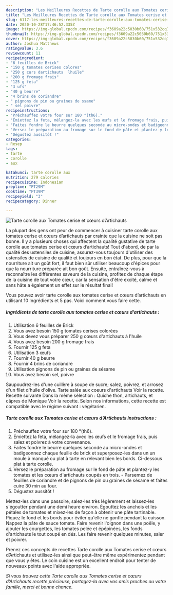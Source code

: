 ```yaml
---
description: "Les Meilleures Recettes de Tarte corolle aux Tomates cerise et cœurs d’Artichauts"
title: "Les Meilleures Recettes de Tarte corolle aux Tomates cerise et cœurs d’Artichauts"
slug: 6117-les-meilleures-recettes-de-tarte-corolle-aux-tomates-cerise-et-cours-dartichauts
date: 2020-10-28T17:46:52.335Z
image: https://img-global.cpcdn.com/recipes/f3609a22c5030b60/751x532cq70/tarte-corolle-aux-tomates-cerise-et-coeurs-dartichauts-photo-principale-de-la-recette.jpg
thumbnail: https://img-global.cpcdn.com/recipes/f3609a22c5030b60/751x532cq70/tarte-corolle-aux-tomates-cerise-et-coeurs-dartichauts-photo-principale-de-la-recette.jpg
cover: https://img-global.cpcdn.com/recipes/f3609a22c5030b60/751x532cq70/tarte-corolle-aux-tomates-cerise-et-coeurs-dartichauts-photo-principale-de-la-recette.jpg
author: Joshua Matthews
ratingvalue: 3.6
reviewcount: 11
recipeingredient:
- "6 feuilles de Brick"
- "150 g tomates cerises colores"
- "250 g curs dartichauts  lhuile"
- "200 g fromage frais"
- "125 g feta"
- "3 ufs"
- "40 g beurre"
- "4 brins de coriandre"
- " pignons de pin ou graines de ssame"
- " sel poivre"
recipeinstructions:
- "Préchauffez votre four sur 180 °(th6)."
- "Émiettez la feta, mélangez-la avec les œufs et le fromage frais, puis salez et poivrez à votre convenance."
- "Faites fondre le beurre quelques seconde au micro-ondes et badigeonnez chaque feuille de brick et superposez-les dans un un moule à manqué ou plat à tarte en relevant bien les bords. Ci-dessous plat à tarte corolle."
- "Versez le préparation au fromage sur le fond de pâte et plantez-y les tomates et les cœurs d&#39;artichauts coupés en trois. Parsemez de feuilles de coriandre et de pignons de pin ou graines de sésame et faites cuire 30 min au four."
- "Dégustez aussitôt !"
categories:
- Resep
tags:
- tarte
- corolle
- aux

katakunci: tarte corolle aux 
nutrition: 279 calories
recipecuisine: Indonesian
preptime: "PT29M"
cooktime: "PT39M"
recipeyield: "3"
recipecategory: Dinner

---
```



![Tarte corolle aux Tomates cerise et cœurs d’Artichauts](https://img-global.cpcdn.com/recipes/f3609a22c5030b60/751x532cq70/tarte-corolle-aux-tomates-cerise-et-coeurs-dartichauts-photo-principale-de-la-recette.jpg)

La plupart des gens ont peur de commencer à cuisiner tarte corolle aux tomates cerise et cœurs d’artichauts par crainte que la cuisine ne soit pas bonne. Il y a plusieurs choses qui affectent la qualité gustative de tarte corolle aux tomates cerise et cœurs d’artichauts! Tout d'abord, de par la qualité des ustensiles de cuisine, assurez-vous toujours d'utiliser des ustensiles de cuisine de qualité et toujours en bon état. De plus, pour que la nourriture ait un goût fort, il faut bien sûr utiliser beaucoup d'épices pour que la nourriture préparée ait bon goût. Ensuite, entraînez-vous à reconnaître les différentes saveurs de la cuisine, profitez de chaque étape de la cuisine de tout votre cœur, car la sensation d'être excité, calme et sans hâte a également un effet sur le résultat final!

<!--inarticleads1-->

Vous pouvez avoir tarte corolle aux tomates cerise et cœurs d’artichauts en utilisant 10 Ingrédients et 5 pas. Voici comment vous faire cette.

##### Ingrédients de tarte corolle aux tomates cerise et cœurs d’artichauts :

1. Utilisation 6 feuilles de Brick
1. Vous avez besoin 150 g tomates cerises colorées
1. Vous devez vous préparer 250 g cœurs d&#39;artichauts à l&#39;huile
1. Vous avez besoin 200 g fromage frais
1. Fournir 125 g feta
1. Utilisation 3 œufs
1. Fournir 40 g beurre
1. Fournir 4 brins de coriandre
1. Utilisation  pignons de pin ou graines de sésame
1. Vous avez besoin  sel, poivre


Saupoudrez-les d&#39;une cuillère à soupe de sucre; salez, poivrez, et arrosez d&#39;un filet d&#39;huile d&#39;olive. Tarte salée aux coeurs d&#39;artichauts Voir la recette. Recette suivante Dans la même sélection : Quiche thon, artichauts, et câpres de Monique Voir la recette. Selon nos informations, cette recette est compatible avec le régime suivant : végétarien. 

<!--inarticleads2-->

##### Tarte corolle aux Tomates cerise et cœurs d’Artichauts instructions :

1. Préchauffez votre four sur 180 °(th6).
1. Émiettez la feta, mélangez-la avec les œufs et le fromage frais, puis salez et poivrez à votre convenance.
1. Faites fondre le beurre quelques seconde au micro-ondes et badigeonnez chaque feuille de brick et superposez-les dans un un moule à manqué ou plat à tarte en relevant bien les bords. Ci-dessous plat à tarte corolle.
1. Versez le préparation au fromage sur le fond de pâte et plantez-y les tomates et les cœurs d&#39;artichauts coupés en trois. - Parsemez de feuilles de coriandre et de pignons de pin ou graines de sésame et faites cuire 30 min au four.
1. Dégustez aussitôt !


Mettez-les dans une passoire, salez-les très légèrement et laissez-les s&#39;égoutter pendant une demi heure environ. Égouttez les anchois et les pétales de tomates et mixez-les de façon à obtenir une pâte tartinable. Piquez le fond et les bords pour éviter qu&#39;elle ne gonfle pendant la cuisson. Nappez la pâte de sauce tomate. Faire revenir l&#39;oignon dans une poêle, y ajouter les courgettes, les tomates pelée et épépinées, les fonds d&#39;artichauts le tout coupé en dés. Les faire revenir quelques minutes, saler et poivrer. 

<!--inarticleads1-->

<p>
Prenez ces concepts de recettes Tarte corolle aux Tomates cerise et cœurs d’Artichauts et utilisez-les ainsi que peut-être même expérimentez pendant que vous y êtes. Le coin cuisine est un excellent endroit pour tenter de nouveaux points avec l'aide appropriée.
</p>

<p>
<i>Si vous trouvez cette Tarte corolle aux Tomates cerise et cœurs d’Artichauts recette précieuse, partagez-la avec vos amis proches ou votre famille, merci et bonne chance.</i>
</p>
